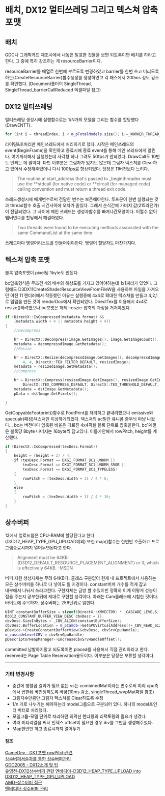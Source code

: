 # 배치, DX12 멀티쓰레딩 그리고 텍스쳐 압축 포맷

## 배치

GDC나 그래픽카드 제조사에서 내놓은 발표한 것들을 보면 되도록이면 배치를 하라고 한다.
그 중에 특히 강조하는 게 resourceBarrier이다.

resourceBarrier를 배열로 한번에 부르도록 변경하였고 barrier를 한번 쓰고 버리도록 하는(CreateResourceBarrier)함수생성를 생성하였고 각 패스에서 200ms 정도 감소를 확인했다.
(Document폴더의 SingleThread, SingleThread_barrierCallReduced 엑셀파일 참고)

## DX12 멀티쓰레딩

멀티쓰레딩 생성시에 실행함수로는 1/N개의 모델을 그리는 함수를 할당했다(DrawENTT).

```c++
for (int i = threadIndex; i < m_pTotalModels.size(); i+=_WORKER_THREAD_COUNT)
```

라이팅&후처리만 메인쓰레드에서 처리하기로 했다.
시작은 메인쓰레드의 event(BeginFrame)을 확인하고 종료시에 종료 event를 통해 메인 쓰레드에게 알린다. 여기까지해서 실행했는데 사각형 하나 그려도 50fps가 안되었다. DrawCall도 10번도 안되는 데 말이다. 다만 이부분은 그림자가 있지도 않은데 그림자 텍스쳐를 Clear하고 있어서 수정해주었더니 다시 100fps로 향상되었다. 당장은 11버전보다 느리다.

> The routine at start_address that's passed to \_beginthreadex must use the **stdcall (for native code) or **clrcall (for managed code) calling convention and must return a thread exit code.

쓰레드생성시에 매개변수로써 전달한 변수는 보존해야한다. 루프문이 한번 실행되는 것과 thread함수 호출 시간사이에 오차가 좀있다. 그래서 순식간에 가비지 값(215라던가)이 전달되었다. 그 사이에 메인 쓰레드는 생성자함수를 빠져나간모양이다. 어쩔수 없이 멤버변수를 할당해서 해결하였다.

> Two threads were found to be executing methods associated with the same CommandList at the same time

쓰레드마다 명령어리스트를 만들어줘야한다. 명령어 할당자도 마찬가지다.

## 텍스쳐 압축 포맷

블록 압축포맷이 pixel당 1byte도 안된다.

bc압축형식은 무조건 4의 배수의 해상도를 가지고 있어야하는데 1x1짜리가 있었다. 그럼에도 D3DX11CreateShaderResourceViewFromFileW을 사용하여 파일을 가져오던 이전 11 렌더러에서 작동했던 이유는 실행중에 4x4로 확대한 텍스쳐를 만들고 4,2,1로 밉맵을 만든 것이 rendorDoc에서 확인되었다.
DirectTex를 이용해서 4x4로 resize()하려했으나 bc포맷은 해제-reszie-압축의 과정을 거쳐야했다.

```c++
if (DirectX::IsCompressed(metadata.format) &&
    (metadata.width < 4 || metadata.height < 4))
{
    //Decompress

    hr = DirectX::Decompress(image.GetImages(), image.GetImageCount(), metadata, DXGI_FORMAT_UNKNOWN, decompressdImage);
    metadata = decompressdImage.GetMetadata();
    //Resize

    hr = DirectX::Resize(decompressdImage.GetImages(), decompressdImage.GetImageCount(), metadata,
        4, 4, DirectX::TEX_FILTER_DEFAULT, resizedImage);
    metadata = resizedImage.GetMetadata();
    //Compress

    hr = DirectX::Compress(resizedImage.GetImages(), resizedImage.GetImageCount(), metadata, image.GetMetadata().format,
        DirectX::TEX_COMPRESS_DEFAULT, DirectX::TEX_THRESHOLD_DEFAULT, dstImage);
    metadata = dstImage.GetMetadata();
    pData = dstImage.GetPixels();

}
```

GetCopyableFootprint()함수로 FootPrint를 처리하고 끝내려했으나 emissive와 specualr(패킹)텍스쳐만 이상하게되었다. 텍스쳐의 ac밀란 유니폼 줄무늬 마냥 나왔다...
bc는 버전마다 압축된 비율은 다르진 4x4픽셀 블록 단위로 압축을한다. bc1계열은 블록당 8byte
나머지는 16byte씩 담고있다. 이름가안해서 rowPitch, height를 계산했다.

```c++
if (DirectX::IsCompressed(texDesc.Format))
{
    height = (height + 3) / 4;
    if (texDesc.Format == DXGI_FORMAT_BC1_UNORM ||
        texDesc.Format == DXGI_FORMAT_BC1_UNORM_SRGB ||
        texDesc.Format == DXGI_FORMAT_BC1_TYPELESS)
    {
        rowPitch = (texDesc.Width + 3) / 4 * 8;
    }
    else
    {
        rowPitch = (texDesc.Width + 3) / 4 * 16;
    }
}
```

## 상수버퍼

12에서 업로드힙은 CPU-RAM에 할당된다고 한다(D3D12_HEAP_TYPE_GPU_UPLOAD예외)
또한 map()함수는 한번만 호출하고 프로그램종료시까지 열어두면된다고 한다.

> Alignment must be 64KB (D3D12_DEFAULT_RESOURCE_PLACEMENT_ALIGNMENT) or 0, which is effectively 64KB. -MSDN

버퍼 자원 생성자체는 무려 64KB다. 클래스 구분없이 현재 내 프로젝트에서 사용하는
모든 상수버퍼를 하나로 다 넣어도 될 지경이다. constant버퍼 개수를 적게 잡고  
내부에서 나눠서 쓰라고한다. 구현자체는 금방 할 수있지만 정확히 이게
어떻게 성능이점을 주는지 공부한뒤에 제대로 구현할 생각이다.
아래는 Cam클래스에 시험한 것이다.
바이트에 주목하자. 상수버퍼는 256단위로 읽힌다.

```c++
UINT constantBufferSize = sizeof(DirectX::XMVECTOR) * _CASCADE_LEVELS;
D3D12_CONSTANT_BUFFER_VIEW_DESC cbvDesc = {};
cbvDesc.SizeInBytes = _CBV_ALIGN(constantBufferSize);
cbvDesc.BufferLocation = m_pCamCb->GetGPUVirtualAddress()+_CBV_READ_SIZE;
pDevice->CreateConstantBufferView(&cbvDesc, cbvSrvCpuHandle);
m_cascadeLevelCBV = cbvSrvGpuHandle;
pDescriptorHeapManager->IncreaseCbvSrvHandleOffset();
```

committed 남발하지말고 되도록이면 placed를 사용해서 직접 관리하라고 한다.
reserved는 Page Table Reservation용도이다.
이부분은 당장은 보류할 생각이다.

---

### 기타 변경사항

- 중간에 행렬곱 결과가 필요 없는 vs는 combinedMat이라는 변수로써 미리 cpu측에서 곱한뒤 바인딩하도록 바꿈(10ms 감소, singleThread_wvpMat파일 참조)
- 그림자수만큼만 그림자 텍스쳐를 Clear하도록 수정
- 1/n 개로 나누기는 해야하는데 model그룹으로 구분되어 있다. 하나의 model포인터 벡터로 처리했다.
- 모델그룹-모델 단위로 처리하던 외곽선 렌더링의 리팩토링의 필요가 생겼다.
- 여러 머티리얼을 써서 인덱스 offset이 필요한 경우 ibv를 그만큼 생성해주었다.
- Map한번만 하고 종료시까지 열어두기

#### 참조

[GameDev - DXT포맷 rowPitch관련](https://www.gamedev.net/forums/topic/615440-calculating-pitch-of-a-dxt-compressed-texture/)  
[상수버퍼서술자를 통한 상수버퍼관리](https://simonstechblog.blogspot.com/2019/07/d3d12-constant-buffer-management.html)  
[GDC2005 - DX12소개 및 팁](https://gpuopen.com/wp-content/uploads/2017/02/Hodes_Stephan_DirectX12_And_Vulkan.pdf)  
[유영천-DX12상수버퍼 관련](https://megayuchi.com/2018/02/13/d3d12%EC%97%90%EC%84%9C-constant-buffer%EB%A5%BC-system-memory%EC%97%90-%EB%91%90%EB%8A%94-%EC%9D%B4%EC%9C%A0/)
[엔비디아-D3D12_HEAP_TYPE_UPLOAD into D3D12_HEAP_TYPE_GPU_UPLOAD](https://developer.nvidia.com/blog/optimizing-dx12-resource-uploads-to-the-gpu-using-gpu-upload-heaps/)  
[AMD-상수버퍼 접근](https://gpuopen.com/learn/using-d3d12-heap-type-gpu-upload/)  
[엔비디아-상수버퍼 관리](https://developer.nvidia.com/content/constant-buffers-without-constant-pain-0)
